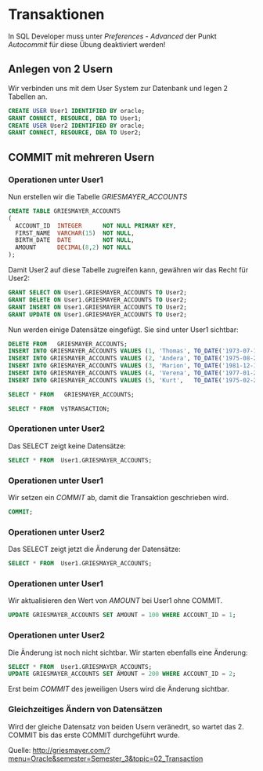 # Transaktionen

In SQL Developer muss unter *Preferences* - *Advanced* der Punkt *Autocommit* für diese Übung deaktiviert 
werden!

## Anlegen von 2 Usern
Wir verbinden uns mit dem User System zur Datenbank und legen 2 Tabellen an.
```sql
CREATE USER User1 IDENTIFIED BY oracle;
GRANT CONNECT, RESOURCE, DBA TO User1;
CREATE USER User2 IDENTIFIED BY oracle;
GRANT CONNECT, RESOURCE, DBA TO User2;
```

## COMMIT mit mehreren Usern
### Operationen unter User1
Nun erstellen wir die Tabelle *GRIESMAYER_ACCOUNTS*
```sql
CREATE TABLE GRIESMAYER_ACCOUNTS
(
  ACCOUNT_ID  INTEGER      NOT NULL PRIMARY KEY,
  FIRST_NAME  VARCHAR(15)  NOT NULL,
  BIRTH_DATE  DATE         NOT NULL,
  AMOUNT      DECIMAL(8,2) NOT NULL
);
```

Damit User2 auf diese Tabelle zugreifen kann, gewähren wir das Recht für User2:
```sql
GRANT SELECT ON User1.GRIESMAYER_ACCOUNTS TO User2;
GRANT DELETE ON User1.GRIESMAYER_ACCOUNTS TO User2;
GRANT INSERT ON User1.GRIESMAYER_ACCOUNTS TO User2;
GRANT UPDATE ON User1.GRIESMAYER_ACCOUNTS TO User2;
```

Nun werden einige Datensätze eingefügt. Sie sind unter User1 sichtbar:
```sql
DELETE FROM   GRIESMAYER_ACCOUNTS;
INSERT INTO GRIESMAYER_ACCOUNTS VALUES (1, 'Thomas', TO_DATE('1973-07-14', 'yyyy-mm-dd'),  500.50);
INSERT INTO GRIESMAYER_ACCOUNTS VALUES (2, 'Andera', TO_DATE('1975-08-20', 'yyyy-mm-dd'),  100.00);
INSERT INTO GRIESMAYER_ACCOUNTS VALUES (3, 'Marion', TO_DATE('1981-12-12', 'yyyy-mm-dd'), -200.00);
INSERT INTO GRIESMAYER_ACCOUNTS VALUES (4, 'Verena', TO_DATE('1977-01-27', 'yyyy-mm-dd'),  900.00);
INSERT INTO GRIESMAYER_ACCOUNTS VALUES (5, 'Kurt',   TO_DATE('1975-02-28', 'yyyy-mm-dd'),  800.40);

SELECT * FROM   GRIESMAYER_ACCOUNTS;

SELECT * FROM  V$TRANSACTION;
```

### Operationen unter User2
Das SELECT zeigt keine Datensätze:
```sql
SELECT * FROM  User1.GRIESMAYER_ACCOUNTS;
```

### Operationen unter User1
Wir setzen ein *COMMIT* ab, damit die Transaktion geschrieben wird.
```sql
COMMIT;
```

### Operationen unter User2
Das SELECT zeigt jetzt die Änderung der Datensätze:
```sql
SELECT * FROM  User1.GRIESMAYER_ACCOUNTS;
```

### Operationen unter User1
Wir aktualisieren den Wert von *AMOUNT* bei User1 ohne COMMIT.
```sql
UPDATE GRIESMAYER_ACCOUNTS SET AMOUNT = 100 WHERE ACCOUNT_ID = 1;
```

### Operationen unter User2
Die Änderung ist noch nicht sichtbar. Wir starten ebenfalls eine Änderung:
```sql
SELECT * FROM  User1.GRIESMAYER_ACCOUNTS;
UPDATE GRIESMAYER_ACCOUNTS SET AMOUNT = 200 WHERE ACCOUNT_ID = 2;
```

Erst beim *COMMIT* des jeweiligen Users wird die Änderung sichtbar.

### Gleichzeitiges Ändern von Datensätzen
Wird der gleiche Datensatz von beiden Usern veränedrt, so wartet das 2. COMMIT bis das erste
COMMIT durchgeführt wurde.

Quelle: http://griesmayer.com/?menu=Oracle&semester=Semester_3&topic=02_Transaction
